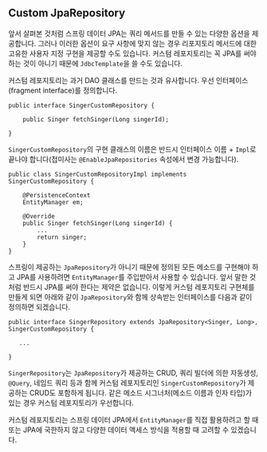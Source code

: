 ## Custom JpaRepository 

앞서 살펴본 것처럼 스프링 데이터 JPA는 쿼리 메서드를 만들 수 있는 다양한 옵션을 제공합니다. 그러나 이러한 옵션이 요구 사항에 맞지 않는 경우 리포지토리 메서드에 대한 고유한 사용자 지정 구현을 제공할 수도 있습니다. 커스텀 레포지토리는 꼭 JPA를 써야하는 것이 아니기 때문에 `JdbcTemplate`을 쓸 수도 있습니다. 

커스텀 레포지토리는 과거 DAO 클래스를 만드는 것과 유사합니다. 우선 인터페이스(fragment interface)를 정의합니다. 

```
public interface SingerCustomRepository {
	
	public Singer fetchSinger(Long singerId);

}
```
`SingerCustomRepository`의 구현 클래스의 이름은 반드시 인터페이스 이름 + `Impl`로 끝나야 합니다(접미사는 `@EnableJpaRepositories` 속성에서 변경 가능합니다).

```
public class SingerCustomRepositoryImpl implements SingerCustomRepository {
	
	@PersistenceContext
	EntityManager em;
	
	@Override
	public Singer fetchSinger(Long singerId) {		
        ...
		return singer;
	}
}
```
스프링이 제공하는 `JpaRepository`가 아니기 때문에 정의된 모든 메소드를 구현해야 하고 JPA를 사용하려면 `EntityManager`를 주입받아서 사용할 수 있습니다. 앞서 말한 것처럼 반드시 JPA를 써야 한다는 제약은 없습니다. 이렇게 커스텀 레포지토리 구현체를 만들게 되면 아래와 같이 `JpaRepository`와 함께 상속받는 인터페이스를 다음과 같이 정의하면 되겠습니다.

```
public interface SingerRepository extends JpaRepository<Singer, Long>, SingerCustomRepository {

   ...

}
```
`SingerRepository`는 `JpaRepository`가 제공하는 CRUD, 쿼리 빌더에 의한 자동생성, `@Query`, 네임드 쿼리 등과 함께 커스텀 레포지토리인 `SingerCustomRepository`가 제공하는 CRUD도 포함하게 됩니다. 같은 메소드 시그너처(메소드 이름과 인자 타입)가 있는 경우 커스텀 레포지토리가 우선합니다. 

커스텀 레포지토리는 스프링 데이터 JPA에서 `EntityManager`를 직접 활용하려고 할 때 또는 JPA에 국한하지 않고 다양한 데이터 액세스 방식을 적용할 때 고려할 수 있겠습니다.